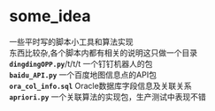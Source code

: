 # some_idea
一些平时写的脚本小工具和算法实现  
东西比较杂,各个脚本内都有相关的说明这只做一个目录  
**`dingdingOPP.py`**/t/t/t         一个钉钉机器人的包   
**`baidu_API.py`**           一个百度地图信息点的API包  
**`ora_col_info.sql`**       Oracle数据库字段信息及关联关系  
**`apriori.py`**             一个关联算法的实现包，生产测试中表现不错


